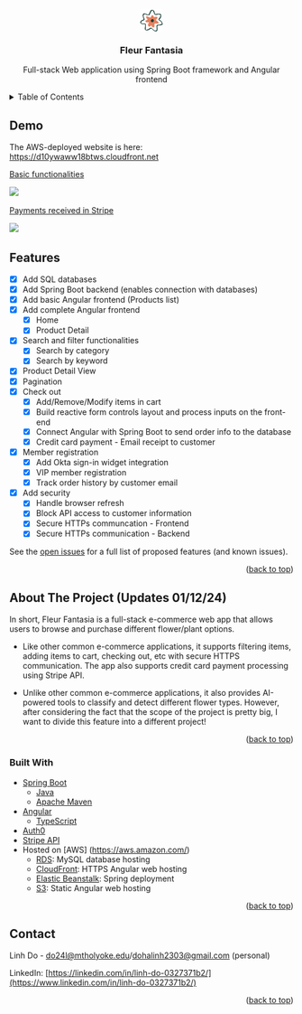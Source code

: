 <div id="top"></div>

<!-- PROJECT SHIELDS -->
<!--
*** I'm using markdown "reference style" links for readability.
*** Reference links are enclosed in brackets [ ] instead of parentheses ( ).
*** See the bottom of this document for the declaration of the reference variables
*** for contributors-url, forks-url, etc. This is an optional, concise syntax you may use.
*** https://www.markdownguide.org/basic-syntax/#reference-style-links
-->


<!-- PROJECT LOGO -->
<br />
<div align="center">
<img align="center" src="03-frontend/angular-ecommerce/src/assets/images/fleur-icon.png" height="40px">
<br />
<h3 align="center">Fleur Fantasia</h3>

  <p align="center">
    Full-stack Web application using Spring Boot framework and Angular frontend
  </p>
</div>

<!-- TABLE OF CONTENTS -->
<details>
  <summary>Table of Contents</summary>
  <ol>
    <li>
      <a href="#demo">Demo</a>
    </li>
    <li>
      <a href="#features">Features</a>
    </li>
    <li>
      <a href="#about-the-project">About The Project</a>
      <ul>
        <li><a href="#built-with">Built With</a></li>
      </ul>
    </li>
    <li><a href="#contact">Contact</a></li>
  </ol>
</details>

<!-- Demo -->
## Demo

The AWS-deployed website is here: https://d10ywaww18btws.cloudfront.net

<div>
    <a href="https://www.loom.com/share/306696632cf64ad886aec0a073bc11ec">
      <p>Basic functionalities</p>
    </a>
    <a href="https://www.loom.com/share/306696632cf64ad886aec0a073bc11ec">
      <img style="max-width:300px;" src="https://cdn.loom.com/sessions/thumbnails/306696632cf64ad886aec0a073bc11ec-with-play.gif">
    </a>
</div>

<div>
    <a href="https://www.loom.com/share/3e03e5b7618143c0828fe01f2712c223">
      <p>Payments received in Stripe</p>
    </a>
    <a href="https://www.loom.com/share/3e03e5b7618143c0828fe01f2712c223">
      <img style="max-width:300px;" src="https://cdn.loom.com/sessions/thumbnails/3e03e5b7618143c0828fe01f2712c223-with-play.gif">
    </a>
</div>

<!-- Features -->
## Features

- [x] Add SQL databases 
- [x] Add Spring Boot backend (enables connection with databases)
- [x] Add basic Angular frontend (Products list)
- [x] Add complete Angular frontend
    - [x] Home
    - [x] Product Detail
- [x] Search and filter functionalities
    - [x] Search by category
    - [x] Search by keyword
- [x] Product Detail View
- [x] Pagination
- [x] Check out
    - [x] Add/Remove/Modify items in cart
    - [x] Build reactive form controls layout and process inputs on the front-end
    - [x] Connect Angular with Spring Boot to send order info to the database
    - [x] Credit card payment - Email receipt to customer
- [x] Member registration
    - [x] Add Okta sign-in widget integration
    - [x] VIP member registration
    - [x] Track order history by customer email
- [x] Add security
    - [x] Handle browser refresh
    - [x] Block API access to customer information
    - [x] Secure HTTPs communcation - Frontend
    - [x] Secure HTTPs communication - Backend

See the [open issues](https://github.com/LynnHaDo/Fleur-Fantasia/issues) for a full list of proposed features (and known issues).

<p align="right">(<a href="#top">back to top</a>)</p>

<!-- ABOUT THE PROJECT -->
## About The Project (Updates 01/12/24)

In short, Fleur Fantasia is a full-stack e-commerce web app that allows users to browse and purchase different flower/plant options. 

- Like other common e-commerce applications, it supports filtering items, adding items to cart, checking out, etc with secure HTTPS communication. The app also supports credit card payment processing using Stripe API. 

- Unlike other common e-commerce applications, it also provides AI-powered tools to classify and detect different flower types. However, after considering the fact that the scope of the project is pretty big, I want to divide this feature into a different project!

<p align="right">(<a href="#top">back to top</a>)</p>


### Built With

* [Spring Boot](https://spring.io/projects/spring-boot)
    * [Java](https://docs.oracle.com/en/java/)
    * [Apache Maven](https://maven.apache.org/)
* [Angular](https://angular.io/)
    * [TypeScript](https://www.typescriptlang.org/)
* [Auth0](https://auth0.com/docs/quickstart)
* [Stripe API](https://stripe.com/docs/api)
* Hosted on [AWS] (https://aws.amazon.com/)
    * [RDS](https://aws.amazon.com/rds/): MySQL database hosting
    * [CloudFront](https://aws.amazon.com/cloudfront/): HTTPS Angular web hosting
    * [Elastic Beanstalk](https://aws.amazon.com/elasticbeanstalk): Spring deployment
    * [S3](https://aws.amazon.com/pm/serv-s3): Static Angular web hosting

<p align="right">(<a href="#top">back to top</a>)</p>

<!-- CONTACT -->
## Contact

Linh Do - do24l@mtholyoke.edu/dohalinh2303@gmail.com (personal)

LinkedIn: [https://linkedin.com/in/linh-do-0327371b2/](https://www.linkedin.com/in/linh-do-0327371b2/)

<p align="right">(<a href="#top">back to top</a>)</p>

